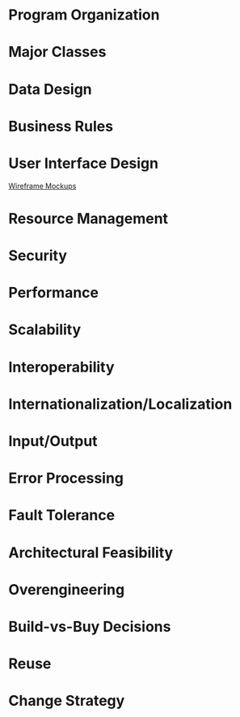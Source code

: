 # Program Organization

# Major Classes

# Data Design

# Business Rules

# User Interface Design

[Wireframe Mockups](https://github.com/spena64/Project-S.U.M.O/blob/master/drafts/UI%20wireframes.md)

# Resource Management

# Security

# Performance

# Scalability

# Interoperability

# Internationalization/Localization

# Input/Output

# Error Processing

# Fault Tolerance

# Architectural Feasibility

# Overengineering

# Build-vs-Buy Decisions

# Reuse

# Change Strategy
